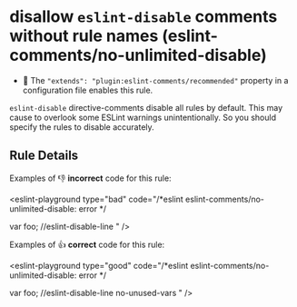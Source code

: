 # disallow `eslint-disable` comments without rule names (eslint-comments/no-unlimited-disable)

- 🌟 The `"extends": "plugin:eslint-comments/recommended"` property in a configuration file enables this rule.

`eslint-disable` directive-comments disable all rules by default. This may cause to overlook some ESLint warnings unintentionally.
So you should specify the rules to disable accurately.

## Rule Details

Examples of :-1: **incorrect** code for this rule:

<eslint-playground type="bad" code="/*eslint eslint-comments/no-unlimited-disable: error */

var foo; //eslint-disable-line
" />

Examples of :+1: **correct** code for this rule:

<eslint-playground type="good" code="/*eslint eslint-comments/no-unlimited-disable: error */

var foo; //eslint-disable-line no-unused-vars
" />
